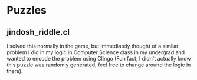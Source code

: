# Puzzles

## jindosh_riddle.cl
I solved this normally in the game, but immediately thought of a similar problem I did in my logic in Computer Science class in my undergrad and wanted to encode the problem using Clingo (Fun fact, I didn't actually know this puzzle was randomly generated, feel free to change around the logic in there).
